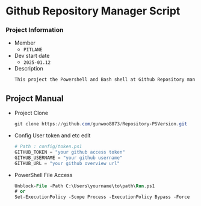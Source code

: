 # Github Repository Manager Script

### Project Information
* Member
    * `PITLANE`
* Dev start date
    * `2025-01.12`
* Description
    ```md
    This project the Powershell and Bash shell at Github Repository managerment script
    ```

## Project Manual
* Project Clone
    ```ps1
    git clone https://github.com/gunwoo8873/Repository-PSVersion.git
    ```
    
* Config User token and etc edit
    ```ps1
    # Path : config/token.ps1
    GITHUB_TOKEN = "your github access token"
    GITHUB_USERNAME = "your github username"
    GITHUB_URL = "your github overview url"
    ```

* PowerShell File Access
  ```ps
  Unblock-File -Path C:\Users\yourname\to\path\Run.ps1
  # or
  Set-ExecutionPolicy -Scope Process -ExecutionPolicy Bypass -Force
  ```